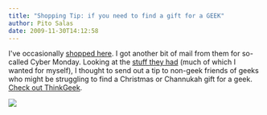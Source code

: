 ```yaml
---
title: "Shopping Tip: if you need to find a gift for a GEEK"
author: Pito Salas
date: 2009-11-30T14:12:58
---
```




I've occasionally [shopped here](<http://www.thinkgeek.com>). I got another
bit of mail from them for so-called Cyber Monday. Looking at the [stuff they
had](<http://www.thinkgeek.com>) (much of which I wanted for myself), I
thought to send out a tip to non-geek friends of geeks who might be struggling
to find a Christmas or Channukah gift for a geek. [Check out
ThinkGeek](<http://www.thinkgeek.com>).

![](https://i0.wp.com/img.zemanta.com/pixy.gif?w=584)


